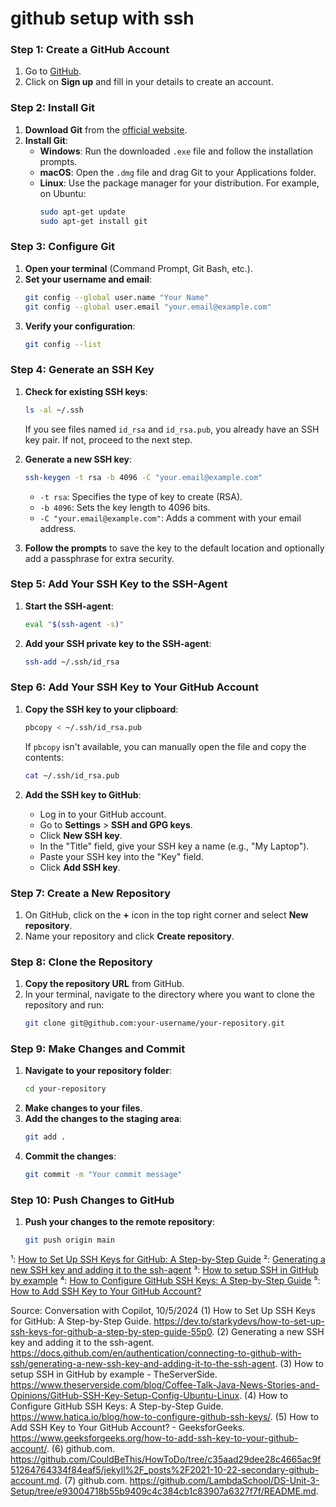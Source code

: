 

# github setup with ssh

### Step 1: Create a GitHub Account
1. Go to [GitHub](https://github.com/).
2. Click on **Sign up** and fill in your details to create an account.

### Step 2: Install Git
1. **Download Git** from the [official website](https://git-scm.com/).
2. **Install Git**:
   - **Windows**: Run the downloaded `.exe` file and follow the installation prompts.
   - **macOS**: Open the `.dmg` file and drag Git to your Applications folder.
   - **Linux**: Use the package manager for your distribution. For example, on Ubuntu:
     ```bash
     sudo apt-get update
     sudo apt-get install git
     ```

### Step 3: Configure Git
1. **Open your terminal** (Command Prompt, Git Bash, etc.).
2. **Set your username and email**:
   ```bash
   git config --global user.name "Your Name"
   git config --global user.email "your.email@example.com"
   ```
3. **Verify your configuration**:
   ```bash
   git config --list
   ```

### Step 4: Generate an SSH Key
1. **Check for existing SSH keys**:
   ```bash
   ls -al ~/.ssh
   ```
   If you see files named `id_rsa` and `id_rsa.pub`, you already have an SSH key pair. If not, proceed to the next step.

2. **Generate a new SSH key**:
   ```bash
   ssh-keygen -t rsa -b 4096 -C "your.email@example.com"
   ```
   - `-t rsa`: Specifies the type of key to create (RSA).
   - `-b 4096`: Sets the key length to 4096 bits.
   - `-C "your.email@example.com"`: Adds a comment with your email address.

3. **Follow the prompts** to save the key to the default location and optionally add a passphrase for extra security.

### Step 5: Add Your SSH Key to the SSH-Agent
1. **Start the SSH-agent**:
   ```bash
   eval "$(ssh-agent -s)"
   ```
2. **Add your SSH private key to the SSH-agent**:
   ```bash
   ssh-add ~/.ssh/id_rsa
   ```

### Step 6: Add Your SSH Key to Your GitHub Account
1. **Copy the SSH key to your clipboard**:
   ```bash
   pbcopy < ~/.ssh/id_rsa.pub
   ```
   If `pbcopy` isn't available, you can manually open the file and copy the contents:
   ```bash
   cat ~/.ssh/id_rsa.pub
   ```

2. **Add the SSH key to GitHub**:
   - Log in to your GitHub account.
   - Go to **Settings** > **SSH and GPG keys**.
   - Click **New SSH key**.
   - In the "Title" field, give your SSH key a name (e.g., "My Laptop").
   - Paste your SSH key into the "Key" field.
   - Click **Add SSH key**.

### Step 7: Create a New Repository
1. On GitHub, click on the **+** icon in the top right corner and select **New repository**.
2. Name your repository and click **Create repository**.

### Step 8: Clone the Repository
1. **Copy the repository URL** from GitHub.
2. In your terminal, navigate to the directory where you want to clone the repository and run:
   ```bash
   git clone git@github.com:your-username/your-repository.git
   ```

### Step 9: Make Changes and Commit
1. **Navigate to your repository folder**:
   ```bash
   cd your-repository
   ```
2. **Make changes to your files**.
3. **Add the changes to the staging area**:
   ```bash
   git add .
   ```
4. **Commit the changes**:
   ```bash
   git commit -m "Your commit message"
   ```

### Step 10: Push Changes to GitHub
1. **Push your changes to the remote repository**:
   ```bash
   git push origin main
   ```


¹: [How to Set Up SSH Keys for GitHub: A Step-by-Step Guide](https://dev.to/starkydevs/how-to-set-up-ssh-keys-for-github-a-step-by-step-guide-55p0)
²: [Generating a new SSH key and adding it to the ssh-agent](https://docs.github.com/en/authentication/connecting-to-github-with-ssh/generating-a-new-ssh-key-and-adding-it-to-the-ssh-agent)
³: [How to setup SSH in GitHub by example](https://www.theserverside.com/blog/Coffee-Talk-Java-News-Stories-and-Opinions/GitHub-SSH-Key-Setup-Config-Ubuntu-Linux)
⁴: [How to Configure GitHub SSH Keys: A Step-by-Step Guide](https://www.hatica.io/blog/how-to-configure-github-ssh-keys/)
⁵: [How to Add SSH Key to Your GitHub Account?](https://www.geeksforgeeks.org/how-to-add-ssh-key-to-your-github-account/)

Source: Conversation with Copilot, 10/5/2024
(1) How to Set Up SSH Keys for GitHub: A Step-by-Step Guide. https://dev.to/starkydevs/how-to-set-up-ssh-keys-for-github-a-step-by-step-guide-55p0.
(2) Generating a new SSH key and adding it to the ssh-agent. https://docs.github.com/en/authentication/connecting-to-github-with-ssh/generating-a-new-ssh-key-and-adding-it-to-the-ssh-agent.
(3) How to setup SSH in GitHub by example - TheServerSide. https://www.theserverside.com/blog/Coffee-Talk-Java-News-Stories-and-Opinions/GitHub-SSH-Key-Setup-Config-Ubuntu-Linux.
(4) How to Configure GitHub SSH Keys: A Step-by-Step Guide. https://www.hatica.io/blog/how-to-configure-github-ssh-keys/.
(5) How to Add SSH Key to Your GitHub Account? - GeeksforGeeks. https://www.geeksforgeeks.org/how-to-add-ssh-key-to-your-github-account/.
(6) github.com. https://github.com/CouldBeThis/HowToDo/tree/c35aad29dee28c4665ac9f51264764334f84eaf5/jekyll%2F_posts%2F2021-10-22-secondary-github-account.md.
(7) github.com. https://github.com/LambdaSchool/DS-Unit-3-Setup/tree/e93004718b55b9409c4c384cb1c83907a6327f7f/README.md.
